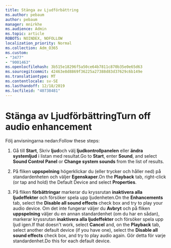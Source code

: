 ```yaml
---
title: Stänga av Ljudförbättring
ms.author: pebaum
author: pebaum
manager: mnirkhe
ms.audience: Admin
ms.topic: article
ROBOTS: NOINDEX, NOFOLLOW
localization_priority: Normal
ms.collection: Adm_O365
ms.custom:
- "3477"
- "9001463"
ms.openlocfilehash: 3b515e18296f5a50ce64b7811c870b35e0e65d63
ms.sourcegitcommit: 42463e8d8869f36225a27388d83d37629c6b149e
ms.translationtype: MT
ms.contentlocale: sv-SE
ms.lasthandoff: 12/18/2019
ms.locfileid: "40738481"
---
```

# <a name="turn-off-audio-enhancement"></a><span data-ttu-id="52c5c-102">Stänga av Ljudförbättring</span><span class="sxs-lookup"><span data-stu-id="52c5c-102">Turn off audio enhancement</span></span>

<span data-ttu-id="52c5c-103">Följ anvisningarna nedan:</span><span class="sxs-lookup"><span data-stu-id="52c5c-103">Follow these steps:</span></span>

1. <span data-ttu-id="52c5c-104">Gå till **Start**, Skriv **ljud**och välj **ljudkontrollpanelen** eller **ändra systemljud** i listan med resultat.</span><span class="sxs-lookup"><span data-stu-id="52c5c-104">Go to **Start**, enter **Sound**, and select **Sound Control Panel** or **Change system sounds** from the list of results.</span></span>

2. <span data-ttu-id="52c5c-105">På fliken **uppspelning** högerklickar du (eller trycker och håller ned) på standardenheten och väljer **Egenskaper**.</span><span class="sxs-lookup"><span data-stu-id="52c5c-105">On the **Playback** tab, right-click (or tap and hold) the Default Device and select **Properties**.</span></span>

3. <span data-ttu-id="52c5c-106">På fliken **förbättringar** markerar du kryssrutan **inaktivera alla ljudeffekter** och försöker spela upp ljudenheten.</span><span class="sxs-lookup"><span data-stu-id="52c5c-106">On the **Enhancements** tab, select the **Disable all sound effects** check box and try to play your audio device.</span></span> <span data-ttu-id="52c5c-107">Om det inte fungerar väljer du **Avbryt** och på fliken **uppspelning** väljer du en annan standardenhet (om du har en sådan), markerar kryssrutan **inaktivera alla ljudeffekter** och försöker spela upp ljud igen.</span><span class="sxs-lookup"><span data-stu-id="52c5c-107">If that doesn't work, select **Cancel** and, on the **Playback** tab, select another default device (if you have one), select the **Disable all sound effects** check box, and try to play audio again.</span></span> <span data-ttu-id="52c5c-108">Gör detta för varje standardenhet.</span><span class="sxs-lookup"><span data-stu-id="52c5c-108">Do this for each default device.</span></span>
